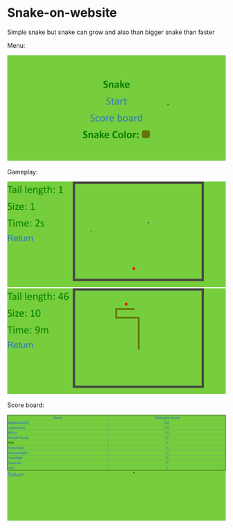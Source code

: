 # Snake-on-website
Simple snake but snake can grow and also than bigger snake than faster

Menu:

![](Images/Menu.png)

Gameplay:

![](Images/GamePlay1.png)
![](Images/GamePlay2.png)


Score board:

![](Images/ScoreBoard.png)
